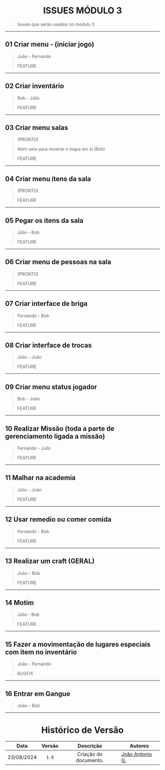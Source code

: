 <center>

# ISSUES MÓDULO 3

</center>

> Issues que serão usados no modulo 3

---

## 01 Criar menu - (iniciar jogo) 

> João - Fernando
> 
> FEATURE

---

## 02 Criar inventário

> Bob - Júlio
> 
> FEATURE

---

## 03 Criar menu salas

> (PRONTO)
>
> Abrir uma para mostrar o mapa em si (Bob)
> 
> FEATURE

---

## 04 Criar menu itens da sala

> (PRONTO)
> 
> FEATURE

---

## 05 Pegar os itens da sala

> Júlio - Bob
> 
> FEATURE

---

## 06 Criar menu de pessoas na sala

> (PRONTO)
> 
> FEATURE

---

## 07 Criar interface de briga

> Fernando - Bob
> 
> FEATURE

---

## 08 Criar interface de trocas

> Júlio - João
> 
> FEATURE

---

## 09 Criar menu status jogador

> Bob - João
> 
> FEATURE

---

## 10 Realizar Missão (toda a parte de gerenciamento ligada a missão)

> Fernando - Julio
> 
> FEATURE

---

## 11 Malhar na academia

> Júlio - João
> 
> FEATURE

---

## 12 Usar remedio ou comer comida

> Fernando - Bob
> 
> FEATURE

---

## 13 Realizar um craft (GERAL)

> João - Bob
> 
> FEATURE

---

## 14 Motim

> Júlio - Bob
> 
> FEATURE

---

## 15 Fazer a movimentação de lugares especiais com item no inventário

> João - Fernando
> 
> BUGFIX


---

## 16 Entrar em Gangue

> João - Bob

---

<center>

# Histórico de Versão

</center>


<div style="margin: 0 auto; width: fit-content;">

|    Data    | Versão |       Descrição       | Autores                                          |
|:----------:|:------:|:---------------------:|--------------------------------------------------|
| 23/08/2024 | `1.0`  | Criação do documento. | [João Antonio G.](https://github.com/joaoseisei) |

</div>